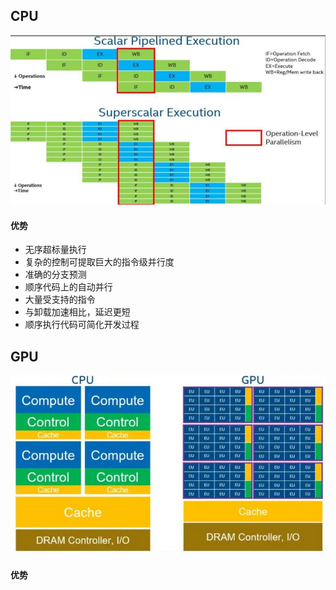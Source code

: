 ## CPU
![](attachments/20240508115553%201.jpg)
#### 优势
- 无序超标量执行
- 复杂的控制可提取巨大的指令级并行度
- 准确的分支预测
- 顺序代码上的自动并行
- 大量受支持的指令
- 与卸载加速相比，延迟更短
- 顺序执行代码可简化开发过程
## GPU
![](attachments/20240508115620.jpg)
#### 优势